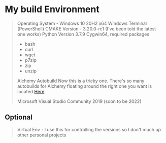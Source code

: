 # My build Environment
 
 >Operating System - Windows 10 20H2 x64
 > Windows Terminal (PowerShell)
 > CMAKE Version -  3.20.0-rc1 (I've been told the latest one works)
 > Python Version  3.7.9
 > Cygwin64,  required packages
 >  - bash
 >  - curl
 >  - wget 
 >  - p7zip
 >  - zip
 >  - unzip
 >  
 > Alchemy Autobuild
 > Now this is a tricky one. There's so many autobuilds for Alchemy floating around the right one you want is located [Here](https://git.alchemyviewer.org/api/v4/projects/54/packages/pypi/simple)
 > 
>Microsoft Visual Studio Community 2019 (soon to be 2022)
 
 ## Optional
 >Virtual Env
	 -  I use this for controlling the versions so I don't much up other personal projects